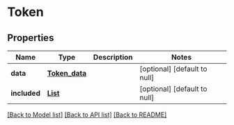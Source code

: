 # Token
## Properties

| Name | Type | Description | Notes |
|------------ | ------------- | ------------- | -------------|
| **data** | [**Token_data**](Token_data.md) |  | [optional] [default to null] |
| **included** | [**List**](Token_included_inner.md) |  | [optional] [default to null] |

[[Back to Model list]](../README.md#documentation-for-models) [[Back to API list]](../README.md#documentation-for-api-endpoints) [[Back to README]](../README.md)

